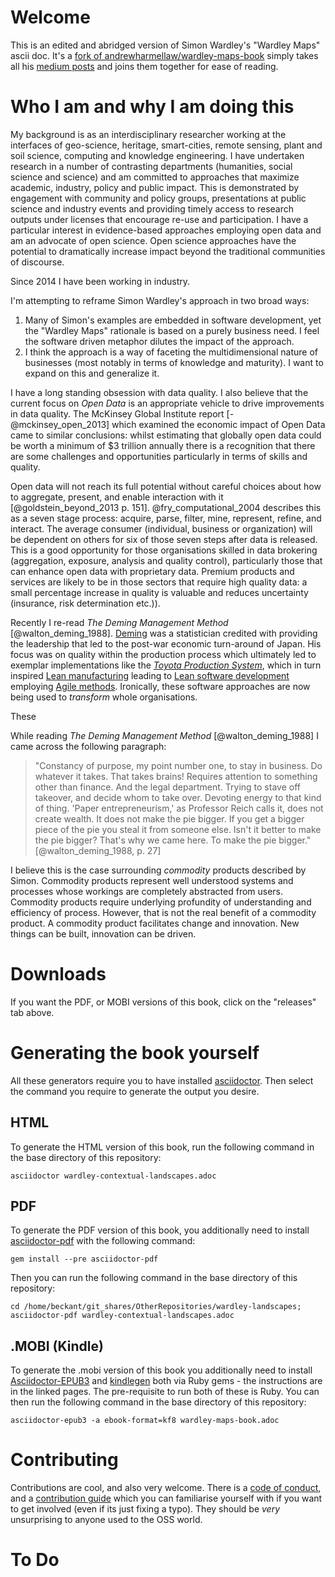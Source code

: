 # Welcome

This is an edited and abridged version of Simon Wardley's "Wardley Maps" ascii doc. It's a [fork of andrewharmellaw/wardley-maps-book](https://github.com/andrewharmellaw/wardley-maps-book)  simply takes all his [medium posts](https://medium.com/wardleymaps) and joins them together for ease of reading.  

# Who I am and why I am doing this

My background is as an interdisciplinary researcher working at the interfaces of geo-science, heritage, smart-cities, remote sensing, plant and soil science, computing and knowledge engineering. I have undertaken research in a number of contrasting departments (humanities, social science and science) and am committed to approaches that maximize academic, industry, policy and public impact. This is demonstrated by engagement with community and policy groups, presentations at public science and industry events and providing timely access to research outputs under licenses that encourage re-use and participation. I have a particular interest in evidence-based approaches employing open data and am an advocate of open science. Open science approaches have the potential to dramatically increase impact beyond the traditional communities of discourse.

Since 2014 I have been working in industry.

I'm attempting to reframe Simon Wardley's approach in two broad ways:

1. Many of Simon's examples are embedded in software development, yet the "Wardley Maps" rationale is based on a purely business need. I feel the software driven metaphor dilutes the impact of the approach.  
2. I think the approach is a way of faceting the multidimensional nature of businesses (most notably in terms of knowledge and maturity). I want to expand on this and generalize it.  

I have a long standing obsession with data quality. I also believe that the current focus on *Open Data* is an appropriate vehicle to drive improvements in data quality. The McKinsey Global Institute report [-@mckinsey_open_2013] which examined the economic impact of Open Data came to similar conclusions: whilst estimating that globally open data could be worth a minimum of $3 trillion annually there is a recognition that there are some challenges and opportunities particularly in terms of skills and quality.

Open data will not reach its full potential without careful choices about how to aggregate, present, and enable interaction with it [@goldstein_beyond_2013 p. 151]. @fry_computational_2004 describes this as a seven stage process: acquire, parse, filter, mine, represent, refine, and interact. The average consumer (individual, business or organization) will be dependent on others for six of those seven steps after data is released. This is a good opportunity for those organisations skilled in data brokering (aggregation, exposure, analysis and quality control), particularly those that can enhance open data with proprietary data. Premium products and services are likely to be in those sectors that require high quality data: a small percentage increase in quality is valuable and reduces uncertainty (insurance, risk determination etc.)). 

Recently I re-read *The Deming Management Method* [@walton_deming_1988]. [Deming](http://en.wikipedia.org/wiki/W._Edwards_Deming) was a statistician credited with providing the leadership that led to the post-war economic turn-around of Japan. His focus was on quality within the production process which ultimately led to exemplar implementations like the [*Toyota Production System*](http://en.wikipedia.org/wiki/Toyota_Production_System), which in turn inspired [Lean manufacturing](http://en.wikipedia.org/wiki/Lean_manufacturing) leading to [Lean software development](http://en.wikipedia.org/wiki/Lean_software_development) employing [Agile methods](http://en.wikipedia.org/wiki/Agile_software_development). Ironically, these software approaches are now being used to *transform* whole organisations. 

These 

While reading *The Deming Management Method* [@walton_deming_1988] I came across the following paragraph:

> "Constancy of purpose, my point number one, to stay in business. Do whatever it takes. That takes brains! Requires attention to something other than finance. And the legal department. Trying to stave off takeover, and decide whom to take over. Devoting energy to that kind of thing. 'Paper entrepreneurism,' as Professor Reich calls it, does not create wealth. It does not make the pie bigger. If you get a bigger piece of the pie you steal it from someone else. Isn't it better to make the pie bigger? That's why we came here. To make the pie bigger." [@walton_deming_1988, p. 27]

I believe this is the case surrounding *commodity* products described by Simon. Commodity products represent well understood systems and processes whose workings are completely abstracted from users. Commodity products require underlying profundity of understanding and efficiency of process. However, that is not the real benefit of a commodity product. A commodity product facilitates change and innovation. New things can be built, innovation can be driven.   


# Downloads
If you want the PDF, or MOBI versions of this book, click on the "releases" tab above.

# Generating the book yourself
All these generators require you to have installed [asciidoctor](https://asciidoctor.org/docs/user-manual/). Then select the command you require to generate the output you desire.

## HTML 
To generate the HTML version of this book, run the following command in the base directory of this repository:

    asciidoctor wardley-contextual-landscapes.adoc

## PDF
To generate the PDF version of this book, you additionally need to install [asciidoctor-pdf](https://asciidoctor.cn/docs/convert-asciidoc-to-pdf/) with the following command:

    gem install --pre asciidoctor-pdf

Then you can run the following command in the base directory of this repository:

    cd /home/beckant/git_shares/OtherRepositories/wardley-landscapes; asciidoctor-pdf wardley-contextual-landscapes.adoc

## .MOBI (Kindle)
To generate the .mobi version of this book you additionally need to install [Asciidoctor-EPUB3](https://asciidoctor.org/docs/asciidoctor-epub3/) and [kindlegen](https://rubygems.org/gems/kindlegen/versions/3.0.3) both via  Ruby gems - the instructions are in the linked pages.  The pre-requisite to run both of these is Ruby. You can then run the following command in the base directory of this repository:

    asciidoctor-epub3 -a ebook-format=kf8 wardley-maps-book.adoc

# Contributing
Contributions are cool, and also very welcome.  There is a [code of conduct](CODE_OF_CONDUCT.md), and a [contribution guide](CONTRIBUTING.md) which you can familiarise yourself with if you want to get involved (even if its just fixing a typo).  They should be _very_ unsurprising to anyone used to the OSS world.

# To Do

